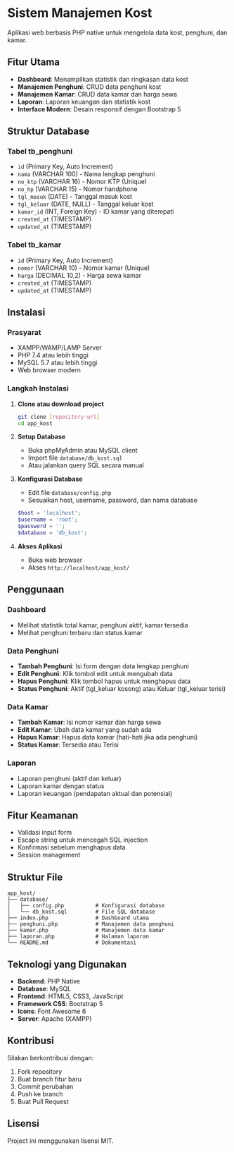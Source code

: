 # Sistem Manajemen Kost

Aplikasi web berbasis PHP native untuk mengelola data kost, penghuni, dan kamar.

## Fitur Utama

- **Dashboard**: Menampilkan statistik dan ringkasan data kost
- **Manajemen Penghuni**: CRUD data penghuni kost
- **Manajemen Kamar**: CRUD data kamar dan harga sewa
- **Laporan**: Laporan keuangan dan statistik kost
- **Interface Modern**: Desain responsif dengan Bootstrap 5

## Struktur Database

### Tabel tb_penghuni
- `id` (Primary Key, Auto Increment)
- `nama` (VARCHAR 100) - Nama lengkap penghuni
- `no_ktp` (VARCHAR 16) - Nomor KTP (Unique)
- `no_hp` (VARCHAR 15) - Nomor handphone
- `tgl_masuk` (DATE) - Tanggal masuk kost
- `tgl_keluar` (DATE, NULL) - Tanggal keluar kost
- `kamar_id` (INT, Foreign Key) - ID kamar yang ditempati
- `created_at` (TIMESTAMP)
- `updated_at` (TIMESTAMP)

### Tabel tb_kamar
- `id` (Primary Key, Auto Increment)
- `nomor` (VARCHAR 10) - Nomor kamar (Unique)
- `harga` (DECIMAL 10,2) - Harga sewa kamar
- `created_at` (TIMESTAMP)
- `updated_at` (TIMESTAMP)

## Instalasi

### Prasyarat
- XAMPP/WAMP/LAMP Server
- PHP 7.4 atau lebih tinggi
- MySQL 5.7 atau lebih tinggi
- Web browser modern

### Langkah Instalasi

1. **Clone atau download project**
   ```bash
   git clone [repository-url]
   cd app_kost
   ```

2. **Setup Database**
   - Buka phpMyAdmin atau MySQL client
   - Import file `database/db_kost.sql`
   - Atau jalankan query SQL secara manual

3. **Konfigurasi Database**
   - Edit file `database/config.php`
   - Sesuaikan host, username, password, dan nama database
   ```php
   $host = 'localhost';
   $username = 'root';
   $password = '';
   $database = 'db_kost';
   ```

4. **Akses Aplikasi**
   - Buka web browser
   - Akses `http://localhost/app_kost/`

## Penggunaan

### Dashboard
- Melihat statistik total kamar, penghuni aktif, kamar tersedia
- Melihat penghuni terbaru dan status kamar

### Data Penghuni
- **Tambah Penghuni**: Isi form dengan data lengkap penghuni
- **Edit Penghuni**: Klik tombol edit untuk mengubah data
- **Hapus Penghuni**: Klik tombol hapus untuk menghapus data
- **Status Penghuni**: Aktif (tgl_keluar kosong) atau Keluar (tgl_keluar terisi)

### Data Kamar
- **Tambah Kamar**: Isi nomor kamar dan harga sewa
- **Edit Kamar**: Ubah data kamar yang sudah ada
- **Hapus Kamar**: Hapus data kamar (hati-hati jika ada penghuni)
- **Status Kamar**: Tersedia atau Terisi

### Laporan
- Laporan penghuni (aktif dan keluar)
- Laporan kamar dengan status
- Laporan keuangan (pendapatan aktual dan potensial)

## Fitur Keamanan

- Validasi input form
- Escape string untuk mencegah SQL injection
- Konfirmasi sebelum menghapus data
- Session management

## Struktur File

```
app_kost/
├── database/
│   ├── config.php          # Konfigurasi database
│   └── db_kost.sql         # File SQL database
├── index.php               # Dashboard utama
├── penghuni.php            # Manajemen data penghuni
├── kamar.php               # Manajemen data kamar
├── laporan.php             # Halaman laporan
└── README.md               # Dokumentasi
```

## Teknologi yang Digunakan

- **Backend**: PHP Native
- **Database**: MySQL
- **Frontend**: HTML5, CSS3, JavaScript
- **Framework CSS**: Bootstrap 5
- **Icons**: Font Awesome 6
- **Server**: Apache (XAMPP)

## Kontribusi

Silakan berkontribusi dengan:
1. Fork repository
2. Buat branch fitur baru
3. Commit perubahan
4. Push ke branch
5. Buat Pull Request

## Lisensi

Project ini menggunakan lisensi MIT.